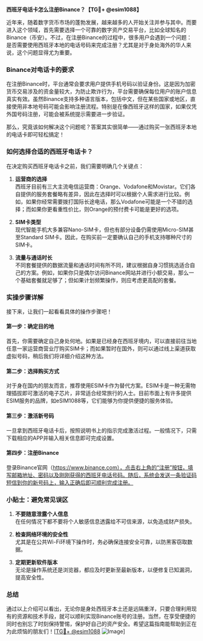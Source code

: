 **西班牙电话卡怎么注册Binance？【TG💪+ @esim1088】**

近年来，随着数字货币市场的蓬勃发展，越来越多的人开始关注并参与其中。而要进入这个领域，首先需要选择一个可靠的数字资产交易平台，比如全球知名的Binance（币安）。不过，在注册Binance的过程中，很多用户会遇到一个问题：是否需要使用西班牙本地的电话号码来完成注册？尤其是对于身处海外的华人来说，这个问题显得尤为重要。

### Binance对电话卡的要求

在注册Binance时，平台通常会要求用户提供手机号码以验证身份。这是因为加密货币交易涉及的资金量较大，为防止欺诈行为，平台需要确保每位用户的账户信息真实有效。虽然Binance支持多种语言版本，包括中文，但在某些国家或地区，直接使用非本地号码可能会影响注册流程。特别是在像西班牙这样的国家，如果仅凭外国号码注册，可能会被系统提示需要进一步验证。

那么，究竟该如何解决这个问题呢？答案其实很简单——通过购买一张西班牙本地的电话卡即可轻松搞定！

### 如何选择合适的西班牙电话卡？

在决定购买西班牙电话卡之前，我们需要明确几个关键点：

1. **运营商的选择**  
   西班牙目前有三大主流电信运营商：Orange、Vodafone和Movistar。它们各自提供的服务套餐略有差异，因此在选择时可以根据个人需求进行比较。例如，如果你经常需要拨打国际长途电话，那么Vodafone可能是一个不错的选择；而如果你更看重性价比，则Orange的预付费卡可能是更好的选项。

2. **SIM卡类型**  
   现代智能手机大多兼容Nano-SIM卡，但也有部分设备仍需使用Micro-SIM甚至Standard SIM卡。因此，在购买前一定要确认自己的手机支持哪种尺寸的SIM卡。

3. **流量与通话时长**  
   不同套餐提供的数据流量和通话时间有所不同，建议根据自身习惯挑选适合自己的方案。例如，如果你只是偶尔访问Binance网站并进行小额交易，那么一个基础套餐就足够了；但如果计划频繁操作，则应考虑更高配的套餐。

### 实操步骤详解

接下来，让我们一起看看具体的操作步骤吧！

#### 第一步：确定目的地
首先，你需要确定自己身处何地。如果是已经身在西班牙境内，可以直接前往当地任意一家运营商营业厅购买SIM卡；而如果暂时在国外，则可以通过线上渠道获取虚拟号码，稍后我们将详细介绍这种方法。

#### 第二步：选择购买方式
对于身在国内的朋友而言，推荐使用ESIM卡作为替代方案。ESIM卡是一种无需物理插拔即可激活的电子芯片，非常适合经常旅行的人士。目前市面上有许多提供ESIM服务的品牌，如eSIM1088等，它们能够为你提供便捷的服务体验。

#### 第三步：激活新号码
一旦拿到西班牙电话卡后，按照说明书上的指示完成激活过程。一般情况下，只需下载相应的APP并输入相关信息即可完成设置。

#### 第四步：注册Binance
登录Binance官网（https://www.binance.com），点击右上角的“注册”按钮，填写邮箱地址、密码以及刚刚获得的西班牙电话号码。随后，系统会发送一条验证码短信到你的新号码上，输入正确后即可顺利完成注册。

### 小贴士：避免常见误区

1. **不要随意泄露个人信息**  
   在任何情况下都不要将个人敏感信息透露给不可信来源，以免造成财产损失。
   
2. **检查网络环境的安全性**  
   尤其是在公共Wi-Fi环境下操作时，务必确保连接安全可靠，以防黑客窃取数据。

3. **定期更新软件版本**  
   无论是操作系统还是浏览器，都应及时更新至最新版本，以便修复已知漏洞，提高安全性。

### 总结

通过以上介绍可以看出，无论你是身处西班牙本土还是远隔重洋，只要合理利用现有的资源和技术手段，就可以顺利实现Binance账号的注册。当然，在享受便捷的同时也别忘了时刻保持警惕，保护好自己的资产安全。希望这篇指南能帮助到正在为此烦恼的朋友们！[[TG💪+ @esim1088](https://t.me/s/esim1088) ![Image](https://i.postimg.cc/4NQfJmqS/Snipaste-2025-05-13-00-14-12.png)]